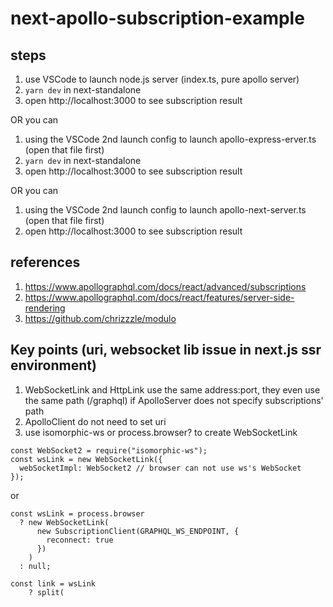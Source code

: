 # next-apollo-subscription-example

## steps

1. use VSCode to launch node.js server (index.ts, pure apollo server)
2. `yarn dev` in next-standalone
3. open http://localhost:3000 to see subscription result

OR you can

1. using the VSCode 2nd launch config to launch apollo-express-erver.ts (open that file first)
2. `yarn dev` in next-standalone
3. open http://localhost:3000 to see subscription result

OR you can

1. using the VSCode 2nd launch config to launch apollo-next-server.ts (open that file first)
2. open http://localhost:3000 to see subscription result

## references

1. https://www.apollographql.com/docs/react/advanced/subscriptions
2. https://www.apollographql.com/docs/react/features/server-side-rendering
3. https://github.com/chrizzzle/modulo

## Key points (uri, websocket lib issue in next.js ssr environment)

1. WebSocketLink and HttpLink use the same address:port, they even use the same path (/graphql) if ApolloServer does not specify subscriptions' path
2. ApolloClient do not need to set uri
3. use isomorphic-ws or process.browser? to create WebSocketLink

```
const WebSocket2 = require("isomorphic-ws");
const wsLink = new WebSocketLink({
  webSocketImpl: WebSocket2 // browser can not use ws's WebSocket
});
```

or

```
const wsLink = process.browser
  ? new WebSocketLink(
      new SubscriptionClient(GRAPHQL_WS_ENDPOINT, {
        reconnect: true
      })
    )
  : null;

const link = wsLink
    ? split(
```

